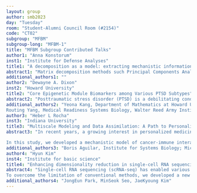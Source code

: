 ```yaml
---
layout: group
author: smb2023
day: "Tuesday"
room: "Student-Alumni Council Room (#2154)"
code: "CT02"
subgroup: "MFBM"
subgroup-long: "MFBM-1"
title: "MFBM Subgroup Contributed Talks"
author1: "Anna Konstorum"
inst1: "Institute for Defense Analyses"
title1: "A decomposition as a model: extracting mechanistic information from high-throughput time-course data using tensor dictionary learning"
abstract1: "Matrix decomposition methods such Principal Components Analysis (PCA) and Non-Negative Matrix Factorization (NMF), as well as non-linear analogues such as t-SNE and UMAP, have become increasingly popular in bioinformatics to perform data dimension reduction. For data that includes a time-course, a more natural representation is as a tensor (a multi-index array). We show that one can reframe the tensor decomposition of sample-by-feature-by-time-course data as a tensor dictionary learning problem, which effectively models each subject as a sum of rank-one matrices we term 'Feature Canonical Trajectories' (FCTs). The benefits of the FCT representation is that it provides not only an embedding and clustering of subjects, but also a model for the data by representing subject gene expression data as a linear combination of canonical trajectories of feature-sets. We show that by reframing the decomposition as a data model we can also identify new metrics to choose a decomposition algorithm and approximation for improved interpretability, and provide an example of this in action by identifying a novel age-specific FCT associated with platelet vaccination response data."
additional_authors1: ""
author2: "Dewayne A. Dixon"
inst2: "Howard University"
title2: "Core Epigenetic Module Biomarkers among Various PTSD Subtypes"
abstract2: "Posttraumatic stress disorder (PTSD) is a debilitating condition triggered by traumatic events. Notable symptom differences exist between combat-exposed veterans, active-duty personnel, and civilian PTSD cases. However, the underlying biological mechanisms remain elusive. This study aims to uncover the shared biological core modules associated with PTSD by leveraging extensive omics data among various PTSD subtypes. To achieve this, we employed the 'COre Module Biomarker Identification with Network ExploRation' (COMBINER) approach on DNA methylation data to identify key network modules of epigenetic modification across PTSD subtypes. These findings not only enhance our knowledge of PTSD's diverse symptomatology but also pave the way for the development of biomarkers and personalized treatments."
additional_authors2: "Yeona Kang, Department of Mathematics at Howard University, Washington D.C. 
Routing Yang, Medical Readiness Systems Biology, Walter Reed Army Institute of Research, Silver Spring, MD, USA"
author3: "Heber L Rocha"
inst3: "Indiana University"
title3: "Multiscale Modeling and Data Assimilation: A Path to Personalized Medicine"
abstract3: "In recent years, a growing interest in personalized medicine has emerged as a result of significant advancements in the fields of biology, data science, and computational modeling. One emerging concept that has obtained attention from the scientific community is the patient digital twin (DT), which aims to develop a comprehensive model to enable clinicians to systematically analyze the complexity of each patient, simulate treatment outcomes, and select the optimal treatment option. Constructing a patient digital twin (DT) involves creating a detailed computational model that can capture the unique characteristics of an individual patient. The model should include information about the patient's medical history, current health status, genetic makeup, and other relevant factors that can affect treatment outcomes. However, obtaining all this information can be challenging, as clinical data on individual patients is often limited. To overcome this limitation, researchers can use mechanistic models to replicate observed phenomena across various scenarios.

In this study, we developed a mechanistic model of cancer-immune interactions in pulmonary micrometastasis. We found that the model could express a wide range of patient trajectories, from complete tumor elimination to uncontrollable growth. Using high-throughput computing platforms, we analyzed 100k virtual patient trajectories by exploring the parameter space of this model. Initially, we analyzed patient data at a single time point using clustering methods, but the results did not clearly identify patient trajectories. Further investigation revealed that the same patient could have completely different trajectories, making it challenging to categorize patients. The mechanistic model helped us understand this issue, showing that early or non-interactions between macrophages and invading tumor cells were responsible. This also explained the limitations of traditional patient stratification based on data alone. Additionally, it highlighted the need for digital twins that are patient-specific, dynamical, and continuously updated with new patient data instead of one-time calibration."
additional_authors3: "Boris Aguilar, Institute for Systems Biology; Michael Getz, Indiana University; Tina Hernandez-Boussard, Stanford University; Ilya Shmulevich, Institute for Systems Biology; Paul Macklin, Indiana University"
author4: "Hyun Kim"
inst4: "Institute for basic science"
title4: "Enhancing dimensionality reduction in single-cell RNA sequencing: a novel tool for improved preprocessing and noise filtering"
abstract4: "Single-cell RNA sequencing (scRNA-seq) has enabled various analyses, including cellular phenotyping and gene regulatory network reconstruction. However, the sparsity, high dimensionality, bias, skewness in data distribution, and technical noise in scRNA-seq data present challenges for downstream analyses. In order to tackle these issues, conventional packages depend on log-normalization for preprocessing and require users to select the reduced dimension when employing various dimensionality reduction methods. Nonetheless, these approaches can result in signal distortion and subjectivity when determining reduced data dimensions.
To overcome the limitation of conventional methods, we developed a new tool that corrects signal distortion during preprocessing and effectively filters out noise in data, enhancing the reliability of the outcome of dimensionality reduction. Our tool demonstrated superior performance compared to 9 widely used packages, including Seurat, Scanpy, and Monocle3 when tested on 53 real and simulated datasets."
additional_authors4: "JongEun Park, MinSeok Seo, JaeKyoung Kim"
---
```

